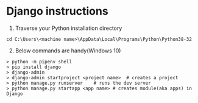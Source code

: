 # Django instructions
1. Traverse your Python installation directory 
```
cd C:\Users\<machine name>\AppData\Local\Programs\Python\Python38-32
```
2. Below commands are handy(Windows 10)
```
> python -m pipenv shell
> pip install django  
> django-admin
> django-admin startproject <project name>  # creates a project
> python manage.py runserver    # runs the dev server
> python manage.py startapp <app name> # creates module(aka apps) in Django
```